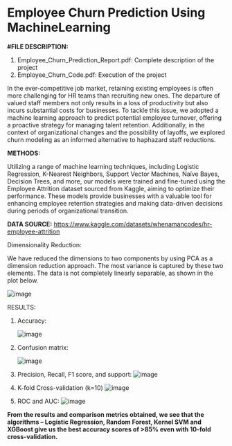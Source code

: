 # Employee Churn Prediction Using MachineLearning

<b>#FILE DESCRIPTION:</b>

1. Employee_Churn_Prediction_Report.pdf: Complete description of the project
2. Employee_Churn_Code.pdf: Execution of the project


In the ever-competitive job market, retaining existing employees is often more challenging for HR teams than recruiting new ones. The departure of valued staff members not only results in a loss of productivity but also incurs substantial costs for businesses. To tackle this issue, we adopted a machine learning approach to predict potential employee turnover, offering a proactive strategy for managing talent retention. Additionally, in the context of organizational changes and the possibility of layoffs, we explored churn modeling as an informed alternative to haphazard staff reductions. 

<b>METHODS:</b>

Utilizing a range of machine learning techniques, including Logistic Regression, K-Nearest Neighbors, Support Vector Machines, Naïve Bayes, Decision Trees, and more, our models were trained and fine-tuned using the Employee Attrition dataset sourced from Kaggle, aiming to optimize their performance. These models provide businesses with a valuable tool for enhancing employee retention strategies and making data-driven decisions during periods of organizational transition.

<b>DATA SOURCE:</b> https://www.kaggle.com/datasets/whenamancodes/hr-employee-attrition

Dimensionality Reduction:

We have reduced the dimensions to two components by using PCA as a dimension reduction approach. The most variance is captured by these two elements. The data is not completely linearly separable, as shown in the plot below.

![image](https://github.com/Sahithi-thummuri/Employee_Churn_Prediction_MachineLearning/assets/142358393/15aab455-4fbb-4069-8979-109dd15308a5)

RESULTS:

1. Accuracy:
   
   ![image](https://github.com/Sahithi-thummuri/Employee_Churn_Prediction_MachineLearning/assets/142358393/34ee2ea0-a373-4396-8cd5-4c9b146324ad)
3. Confusion matrix:
   
   ![image](https://github.com/Sahithi-thummuri/Employee_Churn_Prediction_MachineLearning/assets/142358393/de27ab14-d474-427e-9ee5-8fd76c834562)
5. Precision, Recall, F1 score, and support:
   ![image](https://github.com/Sahithi-thummuri/Employee_Churn_Prediction_MachineLearning/assets/142358393/692a90b2-7a46-444e-8eed-a155b341cc5c)
6. K-fold Cross-validation (k=10)
   ![image](https://github.com/Sahithi-thummuri/Employee_Churn_Prediction_MachineLearning/assets/142358393/f55b4593-b674-4406-9cc7-4a1549412fed)
7. ROC and AUC:
   ![image](https://github.com/Sahithi-thummuri/Employee_Churn_Prediction_MachineLearning/assets/142358393/566d697e-dd0a-4b2a-b598-cf8e3865fca3)
   
<b>From the results and comparison metrics obtained, we see that the algorithms – Logistic Regression, Random Forest, Kernel SVM and XGBoost give us the best accuracy scores of >85% even with 10-fold cross-validation.</b>





